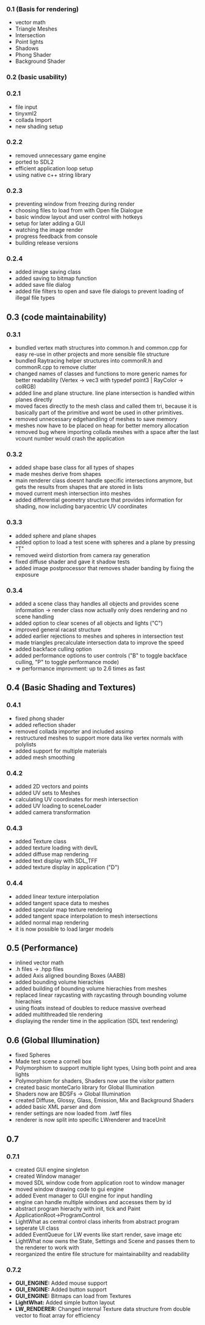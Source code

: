 ### 0.1 (Basis for rendering)
* vector math
* Triangle Meshes
* Intersection
* Point lights
* Shadows
* Phong Shader
* Background Shader

### 0.2 (basic usability)
### 0.2.1
* file input
* tinyxml2
* collada Import
* new shading setup

### 0.2.2
* removed unnecessary game engine
* ported to SDL2
* efficient application loop setup
* using native c++ string library

### 0.2.3
* preventing window from freezing during render
* choosing files to load from with Open file Dialogue
* basic window layout and user control with hotkeys
* setup for later adding a GUI
* watching the image render
* progress feedback from console
* building release versions

### 0.2.4
* added image saving class
* added saving to bitmap function
* added save file dialog
* added file filters to open and save file dialogs to prevent loading of illegal file types

## 0.3 (code maintainability)
### 0.3.1
* bundled vertex math structures into common.h and common.cpp for easy re-use in other projects and more sensible file structure
* bundled Raytracing helper structures into commonR.h and commonR.cpp to remove clutter
* changed names of classes and functions to more generic names for better readability (Vertex -> vec3 with typedef point3 | RayColor -> colRGB)
* added line and plane structure. line plane intersection is handled within planes directly
* moved faces directly to the mesh class and called them tri, because it is basically part of the primitive and wont be used in other primitives.
* removed unnecessary edgehandling of meshes to save memory
* meshes now have to be placed on heap for better memory allocation
* removed bug where importing collada meshes with a space after the last vcount number would crash the application

### 0.3.2
* added shape base class for all types of shapes
* made meshes derive from shapes
* main renderer class doesnt handle specific intersections anymore, but gets the results from shapes that are stored in lists
* moved current mesh intersection into meshes
* added differential geometry structure that provides information for shading, now including baryacentric UV coordinates

### 0.3.3
* added sphere and plane shapes
* added option to load a test scene with spheres and a plane by pressing "T"
* removed weird distortion from camera ray generation
* fixed diffuse shader and gave it shadow tests
* added image postprocessor that removes shader banding by fixing the exposure

### 0.3.4
* added a scene class thay handles all objects and provides scene information -> render class now actually only does rendering and no scene handling
* added option to clear scenes of all objects and lights ("C")
* improved general racast structure
* added earlier rejections to meshes and spheres in intersection test
* made triangles precalculate intersection data to improve the speed
* added backface culling option
* added performance options to user controls ("B" to toggle backface culling, "P" to toggle performance mode)
* => performance improvment: up to 2.6 times as fast

## 0.4 (Basic Shading and Textures)
### 0.4.1
* fixed phong shader
* added reflection shader
* removed collada importer and included assimp
* restructured meshes to support more data like vertex normals with polylists
* added support for multiple materials
* added mesh smoothing

### 0.4.2
* added 2D vectors and points
* added UV sets to Meshes
* calculating UV coordinates for mesh intersection
* added UV loading to sceneLoader
* added camera transformation

### 0.4.3
* added Texture class
* added texture loading with devIL
* added diffuse map rendering
* added text display with SDL_TFF
* added texture display in application ("D")

### 0.4.4
* added linear texture interpolation
* added tangent space data to meshes
* added specular map texture rendering
* added tangent space interpolation to mesh intersections
* added normal map rendering
* it is now possible to load larger models

## 0.5 (Performance)
* inlined vector math
* .h files -> .hpp files
* added Axis aligned bounding Boxes (AABB)
* added bounding volume hierachies
* added building of bounding volume hierachies from meshes
* replaced linear raycasting with raycasting through bounding volume hierachies
* using floats instead of doubles to reduce massive overhead
* added multithreaded tile rendering
* displaying the render time in the application (SDL text rendering)

## 0.6 (Global Illumination)
* fixed Spheres
* Made test scene a cornell box
* Polymorphism to support multiple light types, Using both point and area lights
* Polymorphism for shaders, Shaders now use the visitor pattern
* created basic monteCarlo library for Global Illumination
* Shaders now are BDSFs -> Global Illumination
* created Diffuse, Glossy, Glass, Emission, Mix and Background Shaders
* added basic XML parser and dom
* render settings are now loaded from .lwtf files
* renderer is now split into specific LWrenderer and traceUnit

## 0.7
### 0.7.1
* created GUI engine singleton
* created Window manager
* moved SDL window code from application root to window manager
* moved window drawing code to gui engine
* added Event manager to GUI engine for input handling
* engine can handle multiple windows and accesses them by id
* abstract program hierachy with init, tick and Paint
* ApplicationRoot->ProgramControl
* LightWhat as central control class inherits from abstract program
* seperate UI class
* added EventQueue for LW events like start render, save image etc
* LightWhat now owns the State, Settings and Scene and passes them to the renderer to work with
* reorganized the entire file structure for maintainability and readability

### 0.7.2
* **GUI_ENGINE:** Added mouse support
* **GUI_ENGINE:** Added button support
* **GUI_ENGINE:** Bitmaps can load from Textures
* **LightWhat:** Added simple button layout
* **LW_RENDERER:** Changed internal Texture data structure from double vector to float array for efficiency
